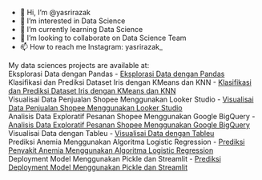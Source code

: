 - 👋 Hi, I’m @yasrirazak
- 👀 I’m interested in Data Science
- 🌱 I’m currently learning Data Science
- 💞️ I’m looking to collaborate on Data Science Team
- 📫 How to reach me Instagram: yasrirazak_

My data sciences projects are available at:</br>
Eksplorasi Data dengan Pandas - <a href="https://github.com/yasrirazak/yasrirazak/blob/main/order_062022.ipynb">Eksplorasi Data dengan Pandas</a> </br>
Klasifikasi dan Prediksi Dataset Iris dengan KMeans dan KNN - <a href="https://medium.com/@yasrirazak/klasifikasi-dan-prediksi-dataset-iris-dengan-kmeans-dan-knn-dbca7e9450b4">Klasifikasi dan Prediksi Dataset Iris dengan KMeans dan KNN</a> </br>
Visualisai Data Penjualan Shopee Menggunakan Looker Studio - <a href="https://medium.com/@yasrirazak/visualisai-data-penjualan-shopee-menggunakan-looker-studio-41e4ee6e4182">Visualisai Data Penjualan Shopee Menggunakan Looker Studio</a> </br>
Analisis Data Exploratif Pesanan Shopee Menggunakan Google BigQuery - <a href="https://medium.com/@yasrirazak/analisis-data-exploratif-pesanan-shopee-menggunakan-google-bigquery-d7ec28d89fe3">Analisis Data Exploratif Pesanan Shopee Menggunakan Google BigQuery</a> </br>
Visualisai Data dengan Tableu - <a href="https://drive.google.com/file/d/1n-5EP1tD-ZV1xJblkrV7TI0hQl0viUfv/view?usp=share_link">Visualisai Data dengan Tableu</a></br>
Prediksi Anemia Menggunakan Algoritma Logistic Regression - <a href="https://github.com/yasrirazak/yasrirazak/blob/main/anemic_predictions_using_logistic_regressions.ipynb">Prediksi Penyakit Anemia Menggunakan Algoritma Logistic Regression</a> </br>
Deployment Model Menggunakan Pickle dan Streamlit - <a href="https://medium.com/@yasrirazak/deployment-model-menggunakan-pickle-dan-streamlit-65c90c2b895b">Prediksi Deployment Model Menggunakan Pickle dan Streamlit</a> </br>

<!---
yasrirazak/yasrirazak is a ✨ special ✨ repository because its `README.md` (this file) appears on your GitHub profile.
You can click the Preview link to take a look at your changes.
--->
